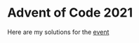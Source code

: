 # Advent of Code 2021
Here are my solutions for the <a href="https://adventofcode.com/2021" target="_blank">event</a>